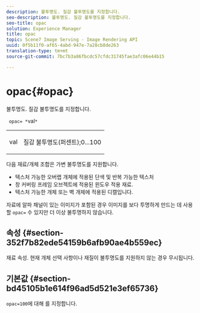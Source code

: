 ```yaml
---
description: 불투명도. 질감 불투명도를 지정합니다.
seo-description: 불투명도. 질감 불투명도를 지정합니다.
seo-title: opac
solution: Experience Manager
title: opac
topic: Scene7 Image Serving - Image Rendering API
uuid: 0f5b11f0-af65-4abd-947e-7a28cb8de263
translation-type: tm+mt
source-git-commit: 7bc7b3a86fbcdc57cfdc31745fae3afc06e44b15

---
```



# opac{#opac}

불투명도. 질감 불투명도를 지정합니다.

` opac= *`val`*`

<table id="simpletable_6AB8CD75F526469FBC9FEAE049792EF2"> 
 <tr class="strow"> 
  <td class="stentry"> <p> <span class="varname"> val </span> </p> </td> 
  <td class="stentry"> <p>질감 불투명도(퍼센트);0...100 </p> </td> 
 </tr> 
</table>

다음 재료/개체 조합은 가변 불투명도를 지원합니다.

* 텍스처 가능한 오버랩 개체에 적용된 단색 및 반복 가능한 텍스처
* 창 커버링 프레임 오브젝트에 적용된 윈도우 적용 재료.
* 텍스처 가능한 개체 또는 벽 개체에 적용된 디캘입니다.

자료에 알파 채널이 있는 이미지가 포함된 경우 이미지를 보다 투명하게 만드는 데 사용할 `opac=` 수 있지만 더 이상 불투명하지 않습니다.

## 속성 {#section-352f7b82ede54159b6afb90ae4b559ec}

재료 속성. 현재 개체 선택 사항이나 재질이 불투명도를 지원하지 않는 경우 무시됩니다.

## 기본값 {#section-bd45105b1e614f96ad5d521e3ef65736}

`opac=100`에 대해 를 지정합니다.
